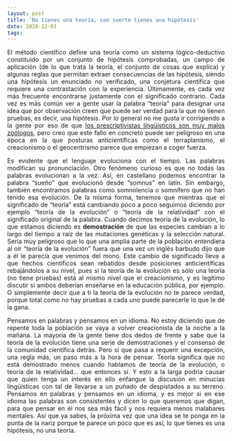```yaml
---
layout: post
title: 'No tienes una teoría, con suerte tienes una hipótesis'
date: 2020-12-01
tags:
---
```

<p style='text-align: justify;'>El método científico define una teoría como un sistema lógico-deductivo constituido por un conjunto de hipótesis comprobadas, un campo de aplicación (de lo que trata la teoría, el conjunto de cosas que explica) y algunas reglas que permitan extraer consecuencias de las hipótesis, siendo una hipótesis un enunciado no verificado, una conjetura científica que requiere una contrastación con la experiencia. Últimamente, es cada vez más frecuente encontrarse justamente con el significado contrario. Cada vez es más común ver a gente usar la palabra “teoría” para designar una idea que por observación creen que puede ser verdad para la que no tienen pruebas, es decir, una hipótesis. Por lo general no me gusta ir corrigiendo a la gente por eso de que <a href="https://starkeycomics.com/2019/04/18/linguistic-prescriptivists-make-terrible-zoologists/">los prescriptivistas lingüísticos son muy malos zoólogos</a>, pero creo que este fallo en concreto puede ser peligroso en una época en la que posturas anticientíficas como el terraplanismo, el creacionismo o el geocentrismo parece que empiezan a coger fuerza.</p>

<p style='text-align: justify;'>Es evidente que el lenguaje evoluciona con el tiempo. Las palabras modifican su pronunciación. Otro fenómeno curioso es que no todas las palabras evolucionan a la vez. Así, en castellano podemos encontrar la palabra “sueño” que evolucionó desde “somnus” en latín. Sin embargo, también encontramos palabras como somnolencia o somnífero que no han tenido esa evolución. De la misma forma, tenemos que mientras que el significado de “teoría” está cambiando poco a poco seguimos diciendo por ejemplo “teoría de la evolución” o “teoría de la relatividad” con el significado original de la palabra. Cuando decimos teoría de la evolución, lo que estamos diciendo es <b>demostración</b> de que las especies cambian a lo largo del tiempo a raíz de las mutaciones genéticas y la selección natural. Sería muy peligroso que lo que una amplia parte de la población entendiera al oír “teoría de la evolución” fuera que una vez un inglés barbudo dijo que a él le parecía que venimos del mono. Este cambio de significado lleva a que hechos científicos sean rebatidos desde posiciones anticientíficas rebajándolos a su nivel, pues si la teoría de la evolución es sólo una teoría (no tiene pruebas) está al mismo nivel que el creacionismo, y es legítimo discutir si ambos deberían enseñarse en la educación pública, por ejemplo. O simplemente decir que a ti la teoría de la evolución no te parece verdad, porque total como no hay pruebas a cada uno puede parecerle lo que le dé la gana.</p>

<p style='text-align: justify;'>Pensamos en palabras y pensamos en un idioma. No estoy diciendo que de repente toda la población se vaya a volver creacionista de la noche a la mañana. La mayoría de la gente tiene dos dedos de frente y sabe que la teoría de la evolución tiene una serie de demostraciones y el consenso de la comunidad científica detrás. Pero sí que pasa a requerir una excepción, una regla más, un paso más a la hora de pensar. Teoría significa que no está demostrado menos cuando hablamos de teoría de la evolución, o teoría de la relatividad… que entonces sí. Y esto a la larga podría causar que quien tenga un interés en ello enfangue la discusión en minucias lingüísticas con tal de llevarse a un puñado de despistados a su terreno. Pensamos en palabras y pensamos en un idioma, y es mejor si en ese idioma las palabras son consistentes y dicen lo que queremos que digan, para que pensar en él nos sea más fácil y nos requiera menos malabares mentales. Así que ya sabes, la próxima vez que una idea se te ponga en la punta de la nariz porque te parece un poco que es así, lo que tienes es una hipótesis, no una teoría.</p>
